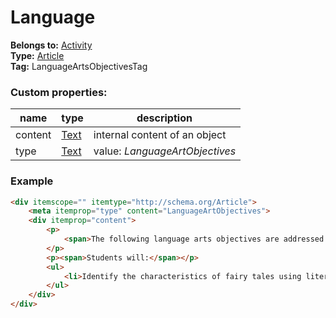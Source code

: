 # Language

**Belongs to:** [Activity](../activity.md)  
**Type:** [Article](http://schema.org/Article)  
**Tag:** LanguageArtsObjectivesTag
 
### Custom properties:

|name|type|description|
|----|----|-----------|
|content|[Text](http://schema.org/Text)|internal content of an object|
|type|[Text](http://schema.org/Text)|value: _LanguageArtObjectives_|

### Example

```html
<div itemscope="" itemtype="http://schema.org/Article">
    <meta itemprop="type" content="LanguageArtObjectives">
    <div itemprop="content">
        <p>
            <span>The following language arts objectives are addressed in this portion of the lesson. Refer to the </span><span>Alignment Chart</span><span> for additional standards addressed in all lessons in this domain.</span>
        </p>
        <p><span>Students will:</span></p>
        <ul>
            <li>Identify the characteristics of fairy tales using literary language...</li>
        </ul>
    </div>
</div>
```
